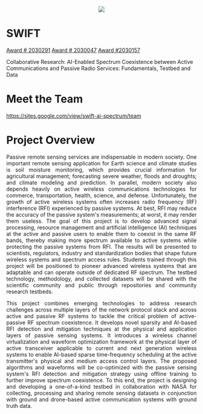 <div align="center">
  <img src="https://github.com/user-attachments/assets/9159e324-03f6-4c25-8421-8e9d04c88d95">
</div>

# SWIFT 
[Award # 2030291](https://www.nsf.gov/awardsearch/showAward?AWD_ID=2030291&HistoricalAwards=false)
[Award # 2030047](https://www.nsf.gov/awardsearch/showAward?AWD_ID=2030047&HistoricalAwards=false)
[Award #2030157](https://www.nsf.gov/awardsearch/showAward?AWD_ID=2030157&HistoricalAwards=false)

Collaborative Research: AI-Enabled Spectrum Coexistence between Active Communications and Passive Radio Services: Fundamentals, Testbed and Data

# Meet the Team 
https://sites.google.com/view/swift-ai-spectrum/team

# Project Overview
<p align="justify">
Passive remote sensing services are indispensable in modern society. One important remote sensing application for Earth science and climate studies is soil moisture monitoring, which provides crucial information for agricultural management; forecasting severe weather, floods and droughts; and climate modeling and prediction. In parallel, modern society also depends heavily on active wireless communications technologies for commerce, transportation, health, science, and defense. Unfortunately, the growth of active wireless systems often increases radio frequency (RF) interference (RFI) experienced by passive systems. At best, RFI may reduce the accuracy of the passive system's measurements; at worst, it may render them useless. The goal of this project is to develop advanced signal processing, resource management and artificial intelligence (AI) techniques at the active and passive users to enable them to coexist in the same RF bands, thereby making more spectrum available to active systems while protecting the passive systems from RFI. The results will be presented to scientists, regulators, industry and standardization bodies that shape future wireless systems and spectrum access rules. Students trained through this project will be positioned to pioneer advanced wireless systems that are adaptable and can operate outside of dedicated RF spectrum. The testbed technology, methodology, and collected datasets will be shared with the scientific community and public through repositories and community research testbeds. 
</p>
<p align="justify">
This project combines emerging technologies to address research challenges across multiple layers of the network protocol stack and across active and passive RF systems to tackle the critical problem of active-passive RF spectrum coexistence. It develops novel sparsity and AI-based RFI detection and mitigation techniques at the physical and application layers of passive sensing systems. It introduces a wireless channel virtualization and waveform optimization framework at the physical layer of active transceiver applicable to current and next generation wireless systems to enable AI-based sparse time-frequency scheduling at the active transmitter's physical and medium access control layers. The proposed algorithms and waveforms will be co-optimized with the passive sensing system's RFI detection and mitigation strategy using offline training to further improve spectrum coexistence. To this end, the project is designing and developing a one-of-a-kind testbed in collaboration with NASA for collecting, processing and sharing remote sensing datasets in conjunction with ground and drone-based active communication systems with ground truth data.
</p>
